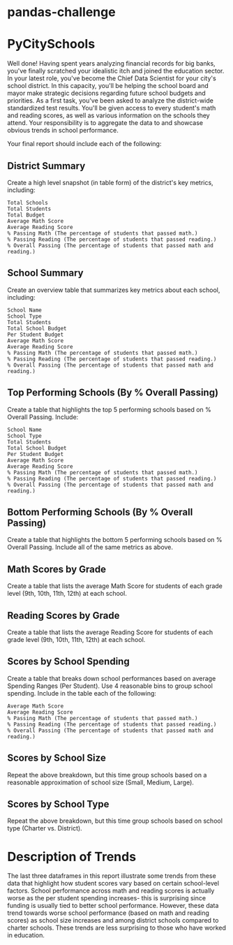# pandas-challenge

# PyCitySchools
Well done! Having spent years analyzing financial records for big banks, you've finally scratched your idealistic itch and joined the education sector. In your latest role, you've become the Chief Data Scientist for your city's school district. In this capacity, you'll be helping the  school board and mayor make strategic decisions regarding future school budgets and priorities. As a first task, you've been asked to analyze the district-wide standardized test results. You'll be given access to every student's math and reading scores, as well as various information on the schools they attend. Your responsibility is to aggregate the data to and showcase obvious trends in school performance.

Your final report should include each of the following:

## District Summary

Create a high level snapshot (in table form) of the district's key metrics, including:

    Total Schools
    Total Students
    Total Budget
    Average Math Score
    Average Reading Score
    % Passing Math (The percentage of students that passed math.)
    % Passing Reading (The percentage of students that passed reading.)
    % Overall Passing (The percentage of students that passed math and reading.)


## School Summary

Create an overview table that summarizes key metrics about each school, including:

    School Name
    School Type
    Total Students
    Total School Budget
    Per Student Budget
    Average Math Score
    Average Reading Score
    % Passing Math (The percentage of students that passed math.)
    % Passing Reading (The percentage of students that passed reading.)
    % Overall Passing (The percentage of students that passed math and reading.)


## Top Performing Schools (By % Overall Passing)

Create a table that highlights the top 5 performing schools based on % Overall Passing. Include:

    School Name
    School Type
    Total Students
    Total School Budget
    Per Student Budget
    Average Math Score
    Average Reading Score
    % Passing Math (The percentage of students that passed math.)
    % Passing Reading (The percentage of students that passed reading.)
    % Overall Passing (The percentage of students that passed math and reading.)


## Bottom Performing Schools (By % Overall Passing)

Create a table that highlights the bottom 5 performing schools based on % Overall Passing. Include all of the same metrics as above.


## Math Scores by Grade

Create a table that lists the average Math Score for students of each grade level (9th, 10th, 11th, 12th) at each school.


## Reading Scores by Grade

Create a table that lists the average Reading Score for students of each grade level (9th, 10th, 11th, 12th) at each school.


## Scores by School Spending

Create a table that breaks down school performances based on average Spending Ranges (Per Student). Use 4 reasonable bins to group school spending. Include in the table each of the following:

    Average Math Score
    Average Reading Score
    % Passing Math (The percentage of students that passed math.)
    % Passing Reading (The percentage of students that passed reading.)
    % Overall Passing (The percentage of students that passed math and reading.)


## Scores by School Size

Repeat the above breakdown, but this time group schools based on a reasonable approximation of school size (Small, Medium, Large).


## Scores by School Type

Repeat the above breakdown, but this time group schools based on school type (Charter vs. District).





# Description of Trends

The last three dataframes in this report illustrate some trends from these data that highlight how student scores vary based on certain school-level factors. School performance across math and reading scores is actually worse as the per student spending increases- this is surprising since funding is usually tied to better school performance. However, these data trend towards worse school performance (based on math and reading scores) as school size increases and among district schools compared to charter schools. These trends are less surprising to those who have worked in education. 
